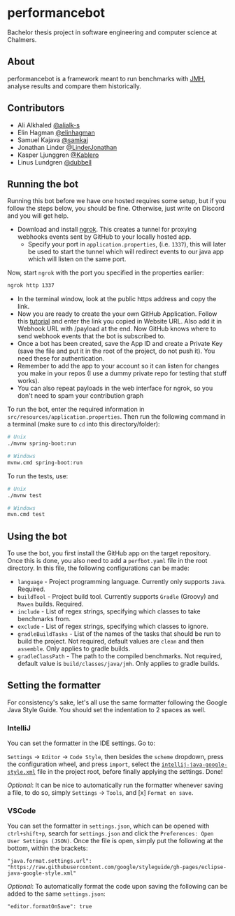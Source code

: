 # performancebot

Bachelor thesis project in software engineering and computer science at Chalmers.

## About

performancebot is a framework meant to run benchmarks with [JMH](https://github.com/openjdk/jmh),
analyse results and compare them historically.

## Contributors

- Ali Alkhaled  [@alialk-s](https://github.com/alialk-s)
- Elin Hagman [@elinhagman](https://github.com/elinhagman)
- Samuel Kajava [@samkaj](https://github.com/samkaj)
- Jonathan Linder [@LinderJonathan](https://github.com/linderjonathan)
- Kasper Ljunggren [@Kablero](https://github.com/kablero)
- Linus Lundgren [@dubbell](https://github.com/dubbell)

## Running the bot

Running this bot before we have one hosted requires some setup, but if you follow the steps below, you should be fine. Otherwise, just write on Discord and you will get help.

- Download and install [ngrok](https://ngrok.com/download). This creates a tunnel for proxying webhooks events sent by GitHub to your locally hosted app.
	- Specify your port in `application.properties`, (i.e. `1337`), this will later be used to start the tunnel which will redirect events to our java app which will listen on the same port.

Now, start `ngrok` with the port you specified in the properties earlier:

```zsh
ngrok http 1337
```

- In the terminal window, look at the public https address and copy the link.
- Now you are ready to create the your own GitHub Application. Follow this [tutorial](https://docs.github.com/en/apps/creating-github-apps/creating-github-apps/creating-a-github-app) and enter the link you copied in Website URL. Also add it in Webhook URL with /payload at the end. Now GitHub knows where to send webhook events that the bot is subscribed to.
- Once a bot has been created, save the App ID and create a Private Key (save the file and put it in the root of the project, do not push it). You need these for authentication.
- Remember to add the app to your account so it can listen for changes you make in your repos (I use a dummy private repo for testing that stuff works).
- You can also repeat payloads in the web interface for ngrok, so you don't need to spam your contribution graph

To run the bot, enter the required information in `src/resources/application.properties`. Then run the following command in a terminal (make sure to `cd` into this directory/folder):

```zsh
# Unix
./mvnw spring-boot:run

# Windows
mvnw.cmd spring-boot:run
```

To run the tests, use:

```zsh
# Unix
./mvnw test

# Windows
mvn.cmd test
```

## Using the bot

To use the bot, you first install the GitHub app on the target repository. Once this is done, 
you also need to add a `perfbot.yaml` file in the root directory. In this file, the following 
configurations can be made:

- `language` - Project programming language. Currently only supports `Java`. Required.
- `buildTool` - Project build tool. Currently supports `Gradle` (Groovy) and `Maven` builds. Required.
- `include` - List of regex strings, specifying which classes to take benchmarks from.
- `exclude` - List of regex strings, specifying which classes to ignore.
- `gradleBuildTasks` - List of the names of the tasks that should be run to build the project. Not required, default values are `clean` and then `assemble`. Only applies to gradle builds.
- `gradleClassPath` - The path to the compiled benchmarks. Not required, default value is `build/classes/java/jmh`. Only applies to gradle builds.

## Setting the formatter

For consistency's sake, let's all use the same formatter following the Google Java Style Guide.
You should set the indentation to 2 spaces as well.

### IntelliJ

You can set the formatter in the IDE settings. Go to:

`Settings` -> `Editor` -> `Code Style`, then besides the `scheme` dropdown, press the configuration
wheel, and press `import`, select
the [`intellij-java-google-style.xml`](intellij-java-google-style.xml) file in the project root,
before finally applying the settings. Done!

_Optional_: It can be nice to automatically run the formatter whenever saving a file, to do so,
simply `Settings` -> `Tools`, and [x] `Format on save`.

### VSCode

You can set the formatter in `settings.json`, which can be opened with `ctrl+shift+p`, search for
`settings.json` and click the `Preferences: Open User Settings (JSON)`. Once the file is open,
simply put the following at the bottom, within the brackets:

    "java.format.settings.url": "https://raw.githubusercontent.com/google/styleguide/gh-pages/eclipse-java-google-style.xml"

_Optional_: To automatically format the code upon saving the following can be added to the same
`settings.json`:

    "editor.formatOnSave": true
